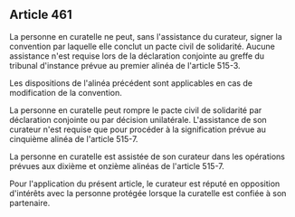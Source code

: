 Article 461
----
La personne en curatelle ne peut, sans l'assistance du curateur, signer la
convention par laquelle elle conclut un pacte civil de solidarité. Aucune
assistance n'est requise lors de la déclaration conjointe au greffe du tribunal
d'instance prévue au premier alinéa de l'article 515-3.

Les dispositions de l'alinéa précédent sont applicables en cas de modification
de la convention.

La personne en curatelle peut rompre le pacte civil de solidarité par
déclaration conjointe ou par décision unilatérale. L'assistance de son curateur
n'est requise que pour procéder à la signification prévue au cinquième alinéa de
l'article 515-7.

La personne en curatelle est assistée de son curateur dans les opérations
prévues aux dixième et onzième alinéas de l'article 515-7.

Pour l'application du présent article, le curateur est réputé en opposition
d'intérêts avec la personne protégée lorsque la curatelle est confiée à son
partenaire.

